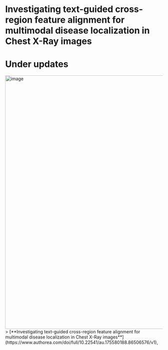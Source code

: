 # Investigating text-guided cross-region feature alignment for multimodal disease localization in Chest X-Ray images

# Under updates
<img width="1621" height="808" alt="image" src="https://github.com/user-attachments/assets/9d26609f-5c4d-40ad-9a6e-d45808dc54f2" />
> [**Investigating text-guided cross-region feature alignment for multimodal disease localization in Chest X-Ray images**](https://www.authorea.com/doi/full/10.22541/au.175580188.86506576/v1),



